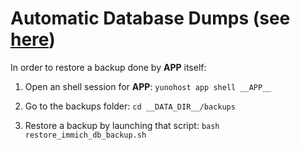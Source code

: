 # Automatic Database Dumps (see [here](https://immich.app/docs/administration/backup-and-restore/#automatic-database-dumps))

In order to restore a backup done by __APP__ itself:
1. Open an shell session for __APP__: `yunohost app shell __APP__`

2. Go to the backups folder: `cd __DATA_DIR__/backups`

3. Restore a backup by launching that script: `bash restore_immich_db_backup.sh`
